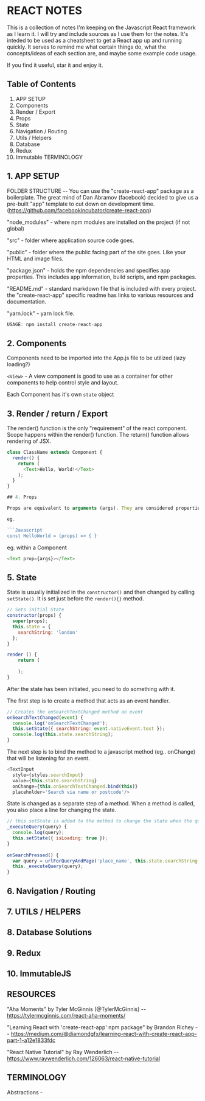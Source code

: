 # REACT NOTES

This is a collection of notes I'm keeping on the Javascript React framework as I learn it. I will try and include sources as I use them for the notes. It's inteded to be used as a cheatsheet to get a React app up and running quickly. It serves to remind me what certain things do, what the concepts/ideas of each section are, and maybe some example code usage.

If you find it useful, star it and enjoy it.


## Table of Contents
1. APP SETUP
2. Components
3. Render / Export
4. Props
5. State
6. Navigation / Routing
7. Utils / Helpers
8. Database
9. Redux
10. Immutable 
TERMINOLOGY


## 1. APP SETUP

FOLDER STRUCTURE -- You can use the "create-react-app" package as a boilerplate. The great mind of Dan Abramov (facebook) decided to give us a pre-built "app" template to cut down on development time. (https://github.com/facebookincubator/create-react-app)

"node_modules" - where npm modules are installed on the project (if not global)

"src" - folder where application source code goes. 

"public" - folder where the public facing part of the site goes. Like your HTML and image files.

"package.json" - holds the npm dependencies and specifies app properties. This includes app information, build scripts, and npm packages.

"README.md" - standard markdown file that is included with every project. the "create-react-app" specific readme has links to various resources and documentation.

"yarn.lock" - yarn lock file.



```Javascript
USAGE: npm install create-react-app
```

## 2. Components

Components need to be imported into the App.js file to be utilized (lazy loading?)

`<View>` - A view component is good to use as a container for other components to help control style and layout.

Each Component has it's own `state` object

## 3. Render / return / Export

The render() function is the only "requirement" of the react component. Scope happens within the render() function. The return() function allows rendering of JSX.

```Javascript
class ClassName extends Component {
  render() {
    return (
      <Text>Hello, World!</Text>
    );
  }
}

## 4. Props

Props are equivalent to arguments (args). They are considered properties that are assigned values by the parent, and and are fixed throughout the lifetime of the component.

eg.

```Javascript
const HelloWorld = (props) => { } 
```

eg. within a Component
```Javascript
<Text prop={args}></Text>
```

## 5. State

State is usually initialized in the `constructor()` and then changed by calling `setState()`. It is set just before the `render(){}` method.

```Javascript
// Sets initial State
constructor(props) {
  super(props);
  this.state = {
    searchString: 'london'
  };
}

render () { 
	return (
	
	);
}
```

After the state has been initiated, you need to do something with it. 

The first step is to create a method that acts as an event handler.

```Javascript
// Creates the onSearchTextChanged method on event
onSearchTextChanged(event) {
  console.log('onSearchTextChanged');
  this.setState({ searchString: event.nativeEvent.text });
  console.log(this.state.searchString);
}
```

The next step is to bind the method to a javascript method (eg.. onChange) that will be listening for an event.

```Javascript
<TextInput
  style={styles.searchInput}
  value={this.state.searchString}
  onChange={this.onSearchTextChanged.bind(this)}
  placeholder='Search via name or postcode'/>
```

State is changed as a separate step of a method. When a method is called, you also place a line for changing the state.

```Javascript
// this.setState is added to the method to change the state when the query isLoading.
_executeQuery(query) {
  console.log(query);
  this.setState({ isLoading: true });
}
 
onSearchPressed() {
  var query = urlForQueryAndPage('place_name', this.state.searchString, 1);
  this._executeQuery(query);
}
```

## 6. Navigation / Routing



## 7. UTILS / HELPERS



## 8. Database Solutions



## 9. Redux



## 10. ImmutableJS



## RESOURCES

"Aha Moments" by Tyler McGinnis (@TylerMcGinnis) -- https://tylermcginnis.com/react-aha-moments/ 

"Learning React with 'create-react-app' npm package" by Brandon Richey -- https://medium.com/@diamondgfx/learning-react-with-create-react-app-part-1-a12e1833fdc

"React Native Tutorial" by Ray Wenderlich -- https://www.raywenderlich.com/126063/react-native-tutorial

## TERMINOLOGY

Abstractions - 

